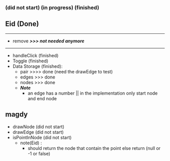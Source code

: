 ### (did not start) (in progress) (finished)
## Eid (Done)

---- 
- remove _**>>> not needed anymore**_
---------------------
- handleClick (finished)
- Toggle (finished)
- Data Storage  (finished):
    - pair >>>> done (need the drawEdge to test)
    - edges >>> done
    - nodes >>> done
  - **_Note_** 
    - an edge has a number || in the implementation only start node and end node

## magdy

- drawNode (did not start)
- drawEdge (did not start)
- isPointInNode (did not start)
  - note(Eid) :
    - should return the node that contain the point else return (null or -1 or false)